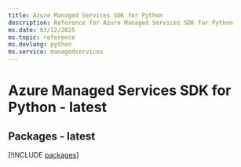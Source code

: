 ```yaml
---
title: Azure Managed Services SDK for Python
description: Reference for Azure Managed Services SDK for Python
ms.date: 03/12/2025
ms.topic: reference
ms.devlang: python
ms.service: managedservices
---
```

# Azure Managed Services SDK for Python - latest
## Packages - latest
[!INCLUDE [packages](managed-services-index.md)]